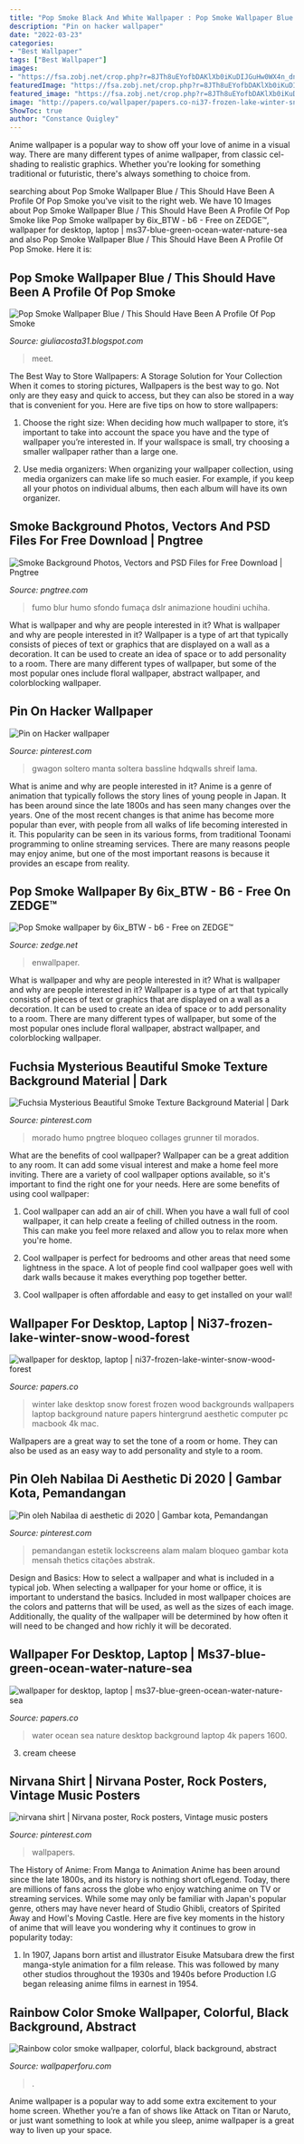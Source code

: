 ```yaml
---
title: "Pop Smoke Black And White Wallpaper : Pop Smoke Wallpaper Blue / This Should Have Been A Profile Of Pop Smoke"
description: "Pin on hacker wallpaper"
date: "2022-03-23"
categories:
- "Best Wallpaper"
tags: ["Best Wallpaper"]
images:
- "https://fsa.zobj.net/crop.php?r=8JTh8uEYofbDAKlXb0iKuDIJGuHw0WX4n_dny3RKKzkyFzVNyXVfLDQpXib_SoaQpLm6_rKoUlH41m7OPKX_QxV2pIoOeQfqXYFqAYsYCVLvmzJmTSQS5q_rHSm5NtIPRgGu-INYVTWgpCYj"
featuredImage: "https://fsa.zobj.net/crop.php?r=8JTh8uEYofbDAKlXb0iKuDIJGuHw0WX4n_dny3RKKzkyFzVNyXVfLDQpXib_SoaQpLm6_rKoUlH41m7OPKX_QxV2pIoOeQfqXYFqAYsYCVLvmzJmTSQS5q_rHSm5NtIPRgGu-INYVTWgpCYj"
featured_image: "https://fsa.zobj.net/crop.php?r=8JTh8uEYofbDAKlXb0iKuDIJGuHw0WX4n_dny3RKKzkyFzVNyXVfLDQpXib_SoaQpLm6_rKoUlH41m7OPKX_QxV2pIoOeQfqXYFqAYsYCVLvmzJmTSQS5q_rHSm5NtIPRgGu-INYVTWgpCYj"
image: "http://papers.co/wallpaper/papers.co-ni37-frozen-lake-winter-snow-wood-forest-31-wallpaper.jpg"
ShowToc: true
author: "Constance Quigley"
---
```



Anime wallpaper is a popular way to show off your love of anime in a visual way. There are many different types of anime wallpaper, from classic cel-shading to realistic graphics. Whether you're looking for something traditional or futuristic, there's always something to choice from.

	

		
searching about Pop Smoke Wallpaper Blue / This Should Have Been A Profile Of Pop Smoke you've visit to the right web. We have 10 Images about Pop Smoke Wallpaper Blue / This Should Have Been A Profile Of Pop Smoke like Pop Smoke wallpaper by 6ix_BTW - b6 - Free on ZEDGE™, wallpaper for desktop, laptop | ms37-blue-green-ocean-water-nature-sea and also Pop Smoke Wallpaper Blue / This Should Have Been A Profile Of Pop Smoke. Here it is:
		
    
## Pop Smoke Wallpaper Blue / This Should Have Been A Profile Of Pop Smoke

<img loading=lazy src="https://lh6.googleusercontent.com/proxy/c35nW9yF8bTE_G8B8PkaF8AeSrXbiFF4OrClWI-k3NbqyQJUeINRDhf7YdV2iAURbjxuX_tjG-f8_0QjSBsV7Q=w1200-h630-p-k-no-nu" onerror="this.onerror=null;this.src='https://tse3.mm.bing.net/th?id=OIP.nikY1j3ONv0GWbwY2GbgrQHaEU&amp;pid=15.1';" alt="Pop Smoke Wallpaper Blue / This Should Have Been A Profile Of Pop Smoke">

_Source: giuliacosta31.blogspot.com_

>meet. 

	

The Best Way to Store Wallpapers: A Storage Solution for Your Collection
When it comes to storing pictures, Wallpapers is the best way to go. Not only are they easy and quick to access, but they can also be stored in a way that is convenient for you. Here are five tips on how to store wallpapers:
1) Choose the right size: When deciding how much wallpaper to store, it’s important to take into account the space you have and the type of wallpaper you’re interested in. If your wallspace is small, try choosing a smaller wallpaper rather than a large one.

2) Use media organizers: When organizing your wallpaper collection, using media organizers can make life so much easier. For example, if you keep all your photos on individual albums, then each album will have its own organizer.

    
## Smoke Background Photos, Vectors And PSD Files For Free Download | Pngtree

<img loading=lazy src="https://png.pngtree.com/thumb_back/fw800/background/20190223/ourmid/pngtree-creative-minimalist-smoke-black-background-image_82990.jpg" onerror="this.onerror=null;this.src='https://tse1.mm.bing.net/th?id=OIP.KPc7imOG-VqNQqcyihyjXgHaJ5&amp;pid=15.1';" alt="Smoke Background Photos, Vectors and PSD Files for Free Download | Pngtree">

_Source: pngtree.com_

>fumo blur humo sfondo fumaça dslr animazione houdini uchiha. 

	

What is wallpaper and why are people interested in it?
What is wallpaper and why are people interested in it?
Wallpaper is a type of art that typically consists of pieces of text or graphics that are displayed on a wall as a decoration. It can be used to create an idea of space or to add personality to a room. There are many different types of wallpaper, but some of the most popular ones include floral wallpaper, abstract wallpaper, and colorblocking wallpaper.

    
## Pin On Hacker Wallpaper

<img loading=lazy src="https://i.pinimg.com/736x/0d/c2/98/0dc298cee1a6a7ade6ff90cfd763bf5b.jpg" onerror="this.onerror=null;this.src='https://tse4.mm.bing.net/th?id=OIP.9j7XUlR7SsiLaPiTcG9_XwHaNK&amp;pid=15.1';" alt="Pin on Hacker wallpaper">

_Source: pinterest.com_

>gwagon soltero manta soltera bassline hdqwalls shreif lama. 

	

What is anime and why are people interested in it?
Anime is a genre of animation that typically follows the story lines of young people in Japan. It has been around since the late 1800s and has seen many changes over the years. One of the most recent changes is that anime has become more popular than ever, with people from all walks of life becoming interested in it. This popularity can be seen in its various forms, from traditional Toonami programming to online streaming services. There are many reasons people may enjoy anime, but one of the most important reasons is because it provides an escape from reality.

    
## Pop Smoke Wallpaper By 6ix_BTW - B6 - Free On ZEDGE™

<img loading=lazy src="https://fsa.zobj.net/crop.php?r=8JTh8uEYofbDAKlXb0iKuDIJGuHw0WX4n_dny3RKKzkyFzVNyXVfLDQpXib_SoaQpLm6_rKoUlH41m7OPKX_QxV2pIoOeQfqXYFqAYsYCVLvmzJmTSQS5q_rHSm5NtIPRgGu-INYVTWgpCYj" onerror="this.onerror=null;this.src='https://tse4.mm.bing.net/th?id=OIP.k3U-SeWtCS2euEFRmkRPIgHaNK&amp;pid=15.1';" alt="Pop Smoke wallpaper by 6ix_BTW - b6 - Free on ZEDGE™">

_Source: zedge.net_

>enwallpaper. 

	

What is wallpaper and why are people interested in it?
What is wallpaper and why are people interested in it?
Wallpaper is a type of art that typically consists of pieces of text or graphics that are displayed on a wall as a decoration. It can be used to create an idea of space or to add personality to a room. There are many different types of wallpaper, but some of the most popular ones include floral wallpaper, abstract wallpaper, and colorblocking wallpaper.

    
## Fuchsia Mysterious Beautiful Smoke Texture Background Material | Dark

<img loading=lazy src="https://i.pinimg.com/736x/72/76/72/727672d5a8d11ca34ae37c470077e476.jpg" onerror="this.onerror=null;this.src='https://tse1.mm.bing.net/th?id=OIP.2lD-1v4tqYnzhAo9H_XnEAHaJ5&amp;pid=15.1';" alt="Fuchsia Mysterious Beautiful Smoke Texture Background Material | Dark">

_Source: pinterest.com_

>morado humo pngtree bloqueo collages grunner til morados. 

	

What are the benefits of cool wallpaper?
Wallpaper can be a great addition to any room. It can add some visual interest and make a home feel more inviting. There are a variety of cool wallpaper options available, so it's important to find the right one for your needs. Here are some benefits of using cool wallpaper: 
1. Cool wallpaper can add an air of chill. When you have a wall full of cool wallpaper, it can help create a feeling of chilled outness in the room. This can make you feel more relaxed and allow you to relax more when you're home. 

2. Cool wallpaper is perfect for bedrooms and other areas that need some lightness in the space. A lot of people find cool wallpaper goes well with dark walls because it makes everything pop together better. 

3. Cool wallpaper is often affordable and easy to get installed on your wall!

    
## Wallpaper For Desktop, Laptop | Ni37-frozen-lake-winter-snow-wood-forest

<img loading=lazy src="http://papers.co/wallpaper/papers.co-ni37-frozen-lake-winter-snow-wood-forest-31-wallpaper.jpg" onerror="this.onerror=null;this.src='https://tse2.mm.bing.net/th?id=OIP.Nhxo9YcuaofGmpOcKqld7wHaEo&amp;pid=15.1';" alt="wallpaper for desktop, laptop | ni37-frozen-lake-winter-snow-wood-forest">

_Source: papers.co_

>winter lake desktop snow forest frozen wood backgrounds wallpapers laptop background nature papers hintergrund aesthetic computer pc macbook 4k mac. 

	

Wallpapers are a great way to set the tone of a room or home. They can also be used as an easy way to add personality and style to a room.

    
## Pin Oleh Nabilaa Di Aesthetic Di 2020 | Gambar Kota, Pemandangan

<img loading=lazy src="https://i.pinimg.com/736x/ba/f1/ac/baf1acb3f02b430ed310f7633334955f.jpg" onerror="this.onerror=null;this.src='https://tse1.mm.bing.net/th?id=OIP.I2yNGaVcvu2enAfEPCu5DQHaNM&amp;pid=15.1';" alt="Pin oleh Nabilaa di aesthetic di 2020 | Gambar kota, Pemandangan">

_Source: pinterest.com_

>pemandangan estetik lockscreens alam malam bloqueo gambar kota mensah thetics citações abstrak. 

	

Design and Basics: How to select a wallpaper and what is included in a typical job.
When selecting a wallpaper for your home or office, it is important to understand the basics. Included in most wallpaper choices are the colors and patterns that will be used, as well as the sizes of each image. Additionally, the quality of the wallpaper will be determined by how often it will need to be changed and how richly it will be decorated.

    
## Wallpaper For Desktop, Laptop | Ms37-blue-green-ocean-water-nature-sea

<img loading=lazy src="http://papers.co/wallpaper/papers.co-ms37-blue-green-ocean-water-nature-sea-25-wallpaper.jpg" onerror="this.onerror=null;this.src='https://tse3.mm.bing.net/th?id=OIP.Hz7PQaGCQ_GBV6PFJcYzeQHaEK&amp;pid=15.1';" alt="wallpaper for desktop, laptop | ms37-blue-green-ocean-water-nature-sea">

_Source: papers.co_

>water ocean sea nature desktop background laptop 4k papers 1600. 

	

3. cream cheese 

    
## Nirvana Shirt | Nirvana Poster, Rock Posters, Vintage Music Posters

<img loading=lazy src="https://i.pinimg.com/736x/9e/62/6a/9e626aab10ce80c74a06e9e58d8a22a2.jpg" onerror="this.onerror=null;this.src='https://tse4.mm.bing.net/th?id=OIP.VlYXxtgknM6fr9wF_XmuEgHaJ3&amp;pid=15.1';" alt="nirvana shirt | Nirvana poster, Rock posters, Vintage music posters">

_Source: pinterest.com_

>wallpapers. 

	

The History of Anime: From Manga to Animation
Anime has been around since the late 1800s, and its history is nothing short ofLegend. Today, there are millions of fans across the globe who enjoy watching anime on TV or streaming services. While some may only be familiar with Japan's popular genre, others may have never heard of Studio Ghibli, creators of Spirited Away and Howl's Moving Castle. Here are five key moments in the history of anime that will leave you wondering why it continues to grow in popularity today:
1) In 1907, Japans born artist and illustrator Eisuke Matsubara drew the first manga-style animation for a film release. This was followed by many other studios throughout the 1930s and 1940s before Production I.G began releasing anime films in earnest in 1954.

    
## Rainbow Color Smoke Wallpaper, Colorful, Black Background, Abstract

<img loading=lazy src="https://wallpaperforu.com/wp-content/uploads/2020/09/black-wallpaper-200915142544192048x1152.jpg" onerror="this.onerror=null;this.src='https://tse2.mm.bing.net/th?id=OIP.BF7aQk7h73lxL04705KgFQHaEK&amp;pid=15.1';" alt="Rainbow color smoke wallpaper, colorful, black background, abstract">

_Source: wallpaperforu.com_

>. 

	

Anime wallpaper is a popular way to add some extra excitement to your home screen. Whether you’re a fan of shows like Attack on Titan or Naruto, or just want something to look at while you sleep, anime wallpaper is a great way to liven up your space.

